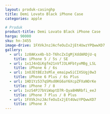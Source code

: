 ```yaml
---
layout: produk-casinghp
title: Demi Lovato Black iPhone Case
categories: apple

# Produk
product-title: Demi Lovato Black iPhone Case
harga: 90000
sku: hn-3455
image-drive: 1FXVkJnzJAcfeOuIx2jEt4UwzYPQwwXD7
gallery:
  - url: 1z8AKxx4b-b3-T6hcZxIgMjXddARDjU-q
    title: iPhone 5 / 5s / SE
  - url: 1x1J4nQiKgfm21nVfJ3LHFbtyxMBg_LSL
    title: iPhone 6 / 6s
  - url: 1nOJEtBEz3sMle_emaipwSiCIXSUgj0w3
    title: iPhone 6 Plus / 6s Plus
  - url: 1HD1Yz537qSMsd0KG6aY6XcpZFXaNOrKe
    title: iPhone 7 / 8
  - url: 1vzS4PJ7bViWaptD7R-Qya8HNRbfi_eeJ
    title: iPhone 7 Plus / 8 Plus
  - url: 1FXVkJnzJAcfeOuIx2jEt4UwzYPQwwXD7
    title: iPhone X
---
```

